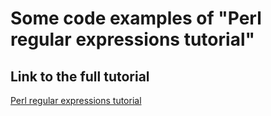 # Some code examples of "Perl regular expressions tutorial"

## Link to the full tutorial

[Perl regular expressions tutorial](https://perldoc.perl.org/perlretut)

